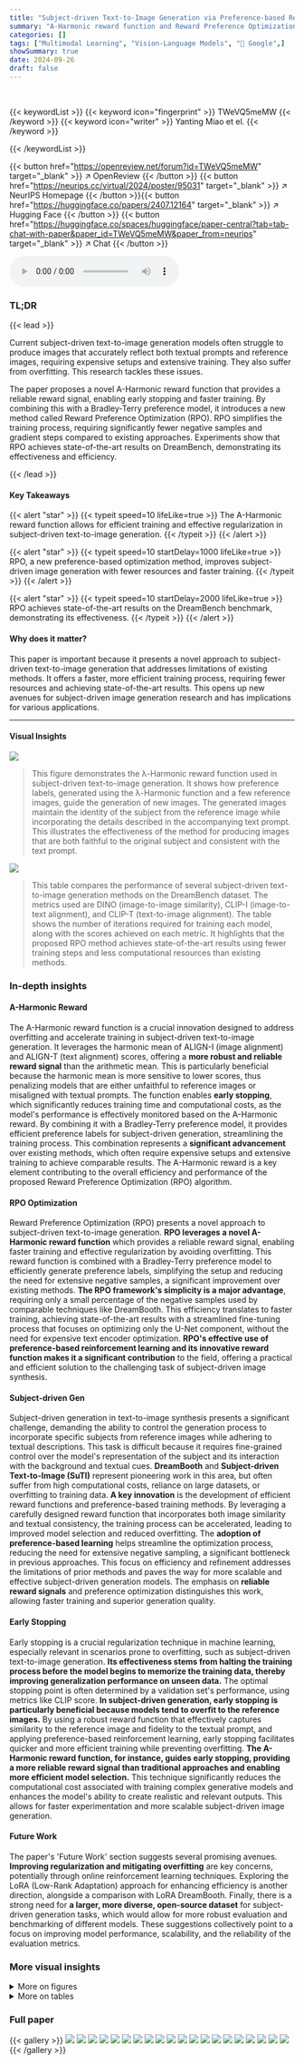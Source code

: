 ```yaml
---
title: "Subject-driven Text-to-Image Generation via Preference-based Reinforcement Learning"
summary: "A-Harmonic reward function and Reward Preference Optimization (RPO) improve subject-driven text-to-image generation by enabling faster training and state-of-the-art results with a simpler setup."
categories: []
tags: ["Multimodal Learning", "Vision-Language Models", "🏢 Google",]
showSummary: true
date: 2024-09-26
draft: false
---
```


<br>

{{< keywordList >}}
{{< keyword icon="fingerprint" >}} TWeVQ5meMW {{< /keyword >}}
{{< keyword icon="writer" >}} Yanting Miao et el. {{< /keyword >}}
 
{{< /keywordList >}}

{{< button href="https://openreview.net/forum?id=TWeVQ5meMW" target="_blank" >}}
↗ OpenReview
{{< /button >}}
{{< button href="https://neurips.cc/virtual/2024/poster/95031" target="_blank" >}}
↗ NeurIPS Homepage
{{< /button >}}{{< button href="https://huggingface.co/papers/2407.12164" target="_blank" >}}
↗ Hugging Face
{{< /button >}}
{{< button href="https://huggingface.co/spaces/huggingface/paper-central?tab=tab-chat-with-paper&paper_id=TWeVQ5meMW&paper_from=neurips" target="_blank" >}}
↗ Chat
{{< /button >}}



<audio controls>
    <source src="https://ai-paper-reviewer.com/TWeVQ5meMW/podcast.wav" type="audio/wav">
    Your browser does not support the audio element.
</audio>


### TL;DR


{{< lead >}}

Current subject-driven text-to-image generation models often struggle to produce images that accurately reflect both textual prompts and reference images, requiring expensive setups and extensive training.  They also suffer from overfitting. This research tackles these issues.

The paper proposes a novel A-Harmonic reward function that provides a reliable reward signal, enabling early stopping and faster training. By combining this with a Bradley-Terry preference model, it introduces a new method called Reward Preference Optimization (RPO).  RPO simplifies the training process, requiring significantly fewer negative samples and gradient steps compared to existing approaches.  Experiments show that RPO achieves state-of-the-art results on DreamBench, demonstrating its effectiveness and efficiency.

{{< /lead >}}


#### Key Takeaways

{{< alert "star" >}}
{{< typeit speed=10 lifeLike=true >}} The A-Harmonic reward function allows for efficient training and effective regularization in subject-driven text-to-image generation. {{< /typeit >}}
{{< /alert >}}

{{< alert "star" >}}
{{< typeit speed=10 startDelay=1000 lifeLike=true >}} RPO, a new preference-based optimization method, improves subject-driven image generation with fewer resources and faster training. {{< /typeit >}}
{{< /alert >}}

{{< alert "star" >}}
{{< typeit speed=10 startDelay=2000 lifeLike=true >}} RPO achieves state-of-the-art results on the DreamBench benchmark, demonstrating its effectiveness. {{< /typeit >}}
{{< /alert >}}

#### Why does it matter?
This paper is important because it presents a novel approach to subject-driven text-to-image generation that addresses limitations of existing methods.  It offers a faster, more efficient training process, requiring fewer resources and achieving state-of-the-art results. This opens up new avenues for subject-driven image generation research and has implications for various applications.

------
#### Visual Insights



![](https://ai-paper-reviewer.com/TWeVQ5meMW/figures_1_1.jpg)

> This figure demonstrates the λ-Harmonic reward function used in subject-driven text-to-image generation.  It shows how preference labels, generated using the λ-Harmonic function and a few reference images, guide the generation of new images.  The generated images maintain the identity of the subject from the reference image while incorporating the details described in the accompanying text prompt.  This illustrates the effectiveness of the method for producing images that are both faithful to the original subject and consistent with the text prompt.





![](https://ai-paper-reviewer.com/TWeVQ5meMW/tables_7_1.jpg)

> This table compares the performance of several subject-driven text-to-image generation methods on the DreamBench dataset.  The metrics used are DINO (image-to-image similarity), CLIP-I (image-to-text alignment), and CLIP-T (text-to-image alignment). The table shows the number of iterations required for training each model, along with the scores achieved on each metric.  It highlights that the proposed RPO method achieves state-of-the-art results using fewer training steps and less computational resources than existing methods.





### In-depth insights


#### A-Harmonic Reward
The A-Harmonic reward function is a crucial innovation designed to address overfitting and accelerate training in subject-driven text-to-image generation.  It leverages the harmonic mean of ALIGN-I (image alignment) and ALIGN-T (text alignment) scores, offering a **more robust and reliable reward signal** than the arithmetic mean. This is particularly beneficial because the harmonic mean is more sensitive to lower scores, thus penalizing models that are either unfaithful to reference images or misaligned with textual prompts.  The function enables **early stopping**, which significantly reduces training time and computational costs, as the model's performance is effectively monitored based on the A-Harmonic reward.  By combining it with a Bradley-Terry preference model, it provides efficient preference labels for subject-driven generation, streamlining the training process. This combination represents a **significant advancement** over existing methods, which often require expensive setups and extensive training to achieve comparable results. The A-Harmonic reward is a key element contributing to the overall efficiency and performance of the proposed Reward Preference Optimization (RPO) algorithm.

#### RPO Optimization
Reward Preference Optimization (RPO) presents a novel approach to subject-driven text-to-image generation.  **RPO leverages a novel A-Harmonic reward function** which provides a reliable reward signal, enabling faster training and effective regularization by avoiding overfitting.  This reward function is combined with a Bradley-Terry preference model to efficiently generate preference labels, simplifying the setup and reducing the need for extensive negative samples, a significant improvement over existing methods.  **The RPO framework's simplicity is a major advantage**, requiring only a small percentage of the negative samples used by comparable techniques like DreamBooth.  This efficiency translates to faster training, achieving state-of-the-art results with a streamlined fine-tuning process that focuses on optimizing only the U-Net component, without the need for expensive text encoder optimization. **RPO's effective use of preference-based reinforcement learning and its innovative reward function makes it a significant contribution** to the field, offering a practical and efficient solution to the challenging task of subject-driven image synthesis.

#### Subject-driven Gen
Subject-driven generation in text-to-image synthesis presents a significant challenge, demanding the ability to control the generation process to incorporate specific subjects from reference images while adhering to textual descriptions.  This task is difficult because it requires fine-grained control over the model's representation of the subject and its interaction with the background and textual cues.  **DreamBooth** and **Subject-driven Text-to-Image (SuTI)** represent pioneering work in this area, but often suffer from high computational costs, reliance on large datasets, or overfitting to training data.  **A key innovation** is the development of efficient reward functions and preference-based training methods. By leveraging a carefully designed reward function that incorporates both image similarity and textual consistency, the training process can be accelerated, leading to improved model selection and reduced overfitting. The **adoption of preference-based learning** helps streamline the optimization process, reducing the need for extensive negative sampling, a significant bottleneck in previous approaches. This focus on efficiency and refinement addresses the limitations of prior methods and paves the way for more scalable and effective subject-driven generation models. The emphasis on **reliable reward signals** and preference optimization distinguishes this work, allowing faster training and superior generation quality.

#### Early Stopping
Early stopping is a crucial regularization technique in machine learning, especially relevant in scenarios prone to overfitting, such as subject-driven text-to-image generation.  **Its effectiveness stems from halting the training process before the model begins to memorize the training data, thereby improving generalization performance on unseen data.** The optimal stopping point is often determined by a validation set's performance, using metrics like CLIP score.  **In subject-driven generation, early stopping is particularly beneficial because models tend to overfit to the reference images.**  By using a robust reward function that effectively captures similarity to the reference image and fidelity to the textual prompt, and applying preference-based reinforcement learning, early stopping facilitates quicker and more efficient training while preventing overfitting.  **The A-Harmonic reward function, for instance, guides early stopping, providing a more reliable reward signal than traditional approaches and enabling more efficient model selection.** This technique significantly reduces the computational cost associated with training complex generative models and enhances the model's ability to create realistic and relevant outputs. This allows for faster experimentation and more scalable subject-driven image generation.

#### Future Work
The paper's 'Future Work' section suggests several promising avenues.  **Improving regularization and mitigating overfitting** are key concerns, potentially through online reinforcement learning techniques.  Exploring the LoRA (Low-Rank Adaptation) approach for enhancing efficiency is another direction,  alongside a comparison with LoRA DreamBooth.  Finally, there is a strong need for **a larger, more diverse, open-source dataset** for subject-driven generation tasks, which would allow for more robust evaluation and benchmarking of different models.  These suggestions collectively point to a focus on improving model performance, scalability, and the reliability of the evaluation metrics.


### More visual insights

<details>
<summary>More on figures
</summary>


![](https://ai-paper-reviewer.com/TWeVQ5meMW/figures_5_1.jpg)

> This figure illustrates the training phase of the Reward Preference Optimization (RPO) method.  It shows how the base diffusion model generates images using new training prompts.  The λ-Harmonic reward function then calculates rewards for both the generated and reference images.  These rewards are used with the Bradley-Terry model to sample preference labels.  Finally, the diffusion model is fine-tuned by minimizing both similarity and preference losses.


![](https://ai-paper-reviewer.com/TWeVQ5meMW/figures_7_1.jpg)

> This figure compares the image generation results of four different methods: SuTI, Re-Imagen, DreamBooth, and the proposed RPO method.  The methods are applied to three separate subject-driven image generation tasks. For each task, example reference images are displayed and followed by the generated images for each of the four methods.  The purpose of the figure is to qualitatively showcase the comparative performance of RPO against state-of-the-art methods in terms of subject fidelity, text prompt adherence, and overall image quality. The results suggest that RPO produces images that are more faithful to both the reference images and text prompts than other methods, especially when dealing with more challenging prompt variations.


![](https://ai-paper-reviewer.com/TWeVQ5meMW/figures_8_1.jpg)

> This figure shows how the λ-Harmonic reward changes during the training process for two different subjects (backpack and cat).  Each row represents a subject and displays the generated images and the corresponding λ-Harmonic reward at various gradient steps (GS) during fine-tuning. The goal is to illustrate how the reward function helps guide the training process and regularize against overfitting by monitoring the image quality and its alignment with textual prompts. The reward values indicate the model's performance, with higher values suggesting better image quality and alignment.  The figure demonstrates that the λ-Harmonic reward function provides informative feedback for early stopping, allowing for more efficient training.


![](https://ai-paper-reviewer.com/TWeVQ5meMW/figures_9_1.jpg)

> This figure shows the impact of the λval hyperparameter on the generated images.  λval controls the balance between faithfulness to the reference image and alignment with the text prompt.  A lower λval prioritizes text alignment, resulting in more diverse outputs but potentially sacrificing image fidelity. Conversely, a higher λval prioritizes image similarity, leading to more consistent results but at the risk of overfitting to the reference image.


![](https://ai-paper-reviewer.com/TWeVQ5meMW/figures_14_1.jpg)

> The figure shows two lists of prompts used for training the RPO model.  The 'Object prompts' list contains prompts describing inanimate objects in various contexts and artistic styles.  The 'Live subject prompts' list contains prompts about living subjects (presumably animals, based on the paper's focus), again in varied settings and styles.  These prompts are designed to test the model's ability to generate images that accurately reflect both the subject and the described scene, focusing on subject identity and contextualization. The use of placeholders like {unique_token} and {subject_token} suggests a systematic approach to generating many training examples with varied descriptions for each object/subject.


![](https://ai-paper-reviewer.com/TWeVQ5meMW/figures_16_1.jpg)

> This figure compares the qualitative results of several subject-driven text-to-image generation methods, including DreamBooth, SuTI, Dream-SuTI, and the proposed RPO method.  For three different prompts and associated reference images, the generated images show how each model handles the tasks of preserving the subject's identity and aligning with the textual descriptions. The comparison highlights the strengths and weaknesses of each method in terms of faithfulness to the reference image and adherence to the text prompt.


![](https://ai-paper-reviewer.com/TWeVQ5meMW/figures_16_2.jpg)

> This figure shows the impact of the λval hyperparameter on the generated images.  Three different λval values (0.3, 0.5, and 0.7) are tested. Lower λval values emphasize text-to-image alignment, resulting in more diverse generations. Conversely, higher λval values prioritize image-to-image similarity, which can cause overfitting and reduce diversity.


![](https://ai-paper-reviewer.com/TWeVQ5meMW/figures_18_1.jpg)

> This figure shows three failure cases of the Reward Preference Optimization (RPO) model. The first case demonstrates context-appearance entanglement, where the generated image is influenced by both the context and the appearance of the subject, resulting in an unrealistic combination. The second case illustrates incorrect contextual integration, where the model fails to accurately incorporate the contextual information into the generated image, leading to an inaccurate representation. The third case shows overfitting, where the model overfits to the training data, resulting in generated images that closely resemble the training images but lack generalization to unseen prompts.


![](https://ai-paper-reviewer.com/TWeVQ5meMW/figures_18_2.jpg)

> This figure shows three examples of failure cases of the Reward Preference Optimization (RPO) model. The first failure mode demonstrates the entanglement between the context and the appearance of the subject, where the context influences the subject's appearance rather than only the background. The second failure mode illustrates the model's failure to generate an image that aligns with the given prompt. The third failure mode shows that the model is still overfitting to the training set.


![](https://ai-paper-reviewer.com/TWeVQ5meMW/figures_19_1.jpg)

> This figure shows example results of subject-driven text-to-image generation using the proposed A-Harmonic reward function. It demonstrates the ability of the method to generate images that are consistent with both a given text prompt and a set of reference images. The top row showcases images generated for the text prompt “duck toy” using various styles and contexts. The bottom row displays similar results for the text prompt “dog” with diverse background settings.


![](https://ai-paper-reviewer.com/TWeVQ5meMW/figures_19_2.jpg)

> The figure shows examples of subject-driven text-to-image generation using the A-Harmonic reward function.  It demonstrates how the proposed method uses a few reference images and preference labels to generate new images that are both consistent with the reference images and accurately reflect the text prompt. For instance, images of a dog are generated in various artistic styles and settings, successfully integrating both the textual description and visual characteristics of the reference images.


![](https://ai-paper-reviewer.com/TWeVQ5meMW/figures_19_3.jpg)

> This figure shows the results of applying the Reward Preference Optimization (RPO) algorithm to modify the expressions of a subject in generated images.  The algorithm takes a set of reference images showing the subject with different expressions and uses them to generate new images with novel expressions (depressed, joyous, sleepy, screaming) that were not present in the training data. The results demonstrate RPO's ability to generate diverse and faithful images with unseen expressions.


![](https://ai-paper-reviewer.com/TWeVQ5meMW/figures_20_1.jpg)

> This figure shows several images generated by the Reward Preference Optimization (RPO) algorithm.  Each image depicts a chow chow dog wearing different outfits (chef, nurse, police, Superman, witch, Ironman, angel wings, firefighter).  The caption highlights that RPO successfully maintains the dog's breed and hair color characteristics while realistically integrating it with the various outfits.  This demonstrates RPO's ability to control subject identity while adhering to textual prompts.


![](https://ai-paper-reviewer.com/TWeVQ5meMW/figures_20_2.jpg)

> The figure shows examples of subject-driven text-to-image generation using the λ-Harmonic reward function.  The top row shows images of duck toys generated with various styles and locations described in text prompts. The bottom row shows images of a dog in different settings, again based on text prompts and a reference image.  The A-Harmonic reward function helps the model select for images that are both faithful to the reference image and consistent with the textual description.


![](https://ai-paper-reviewer.com/TWeVQ5meMW/figures_20_3.jpg)

> This figure shows the results of using the Reward Preference Optimization (RPO) algorithm to generate images of a cat from multiple viewpoints.  The prompts used specified the desired view (top, bottom, back, side), and the algorithm successfully generated images that accurately reflect those views while maintaining the identity of the cat.


![](https://ai-paper-reviewer.com/TWeVQ5meMW/figures_21_1.jpg)

> This figure shows examples of novel hybrid animal synthesis generated by the RPO algorithm.  The algorithm successfully combined the features of a Chow Chow with those of other animals (bear, koala, lion, panda) while maintaining the core identity of the Chow Chow. This demonstrates the algorithm's ability to generate novel and imaginative variations of subjects.


![](https://ai-paper-reviewer.com/TWeVQ5meMW/figures_21_2.jpg)

> This figure shows examples of images generated using the A-Harmonic reward function for subject-driven text-to-image generation.  The top row shows images generated from a textual prompt about duck toys, demonstrating the model's ability to maintain fidelity to both the text prompt and provided reference image. The bottom row shows similar results for images of a dog, highlighting the algorithm's capacity to create novel scenes while preserving subject identity.


</details>




<details>
<summary>More on tables
</summary>


![](https://ai-paper-reviewer.com/TWeVQ5meMW/tables_8_1.jpg)
> This table presents the results of an ablation study conducted to evaluate the impact of different components of the proposed Reward Preference Optimization (RPO) method on the fidelity of subject-driven text-to-image generation. The study compares four different configurations:  1.  **Pure Lsim:** Only the similarity loss is minimized. 2.  **Lpref w/o early-stopping:** The preference loss is included, but early stopping based on the λ-Harmonic reward is not used. 3.  **Early-stopping w/o Lpref:** Early stopping is used, but the preference loss is excluded. 4.  **RPO (λval = 0.3):** Both the preference loss and early stopping are used with a validation λ-Harmonic reward of 0.3.  The table reports the mean and standard deviation of DINO, CLIP-I, CLIP-T, and λ-Harmonic scores across multiple subjects and prompts for each configuration.  The results show the effectiveness of combining both the preference loss and early stopping in achieving high-quality image generation.

![](https://ai-paper-reviewer.com/TWeVQ5meMW/tables_8_2.jpg)
> This table shows the results of an ablation study comparing different values of λval (a hyperparameter in the λ-Harmonic reward function) on the performance of the RPO model.  It evaluates the model's fidelity across multiple subjects and prompts using DINO, CLIP-I, CLIP-T, and λval-Harmonic scores, providing standard deviations for each metric.  The study demonstrates how the choice of λval affects the balance between model regularization and performance.

![](https://ai-paper-reviewer.com/TWeVQ5meMW/tables_14_1.jpg)
> This table compares several subject-driven text-to-image generation methods (DreamBooth, SuTI, Textual Inversion, Re-Imagen, DisenBooth, Custom Diffusion, ELITE, IP-Adapter, SSR-Encoder, and RPO) across three metrics: DINO (image-to-image similarity), CLIP-I (image-to-text similarity), and CLIP-T (text-to-image similarity).  It also indicates the number of iterations required for training each method and the backbone model used.

![](https://ai-paper-reviewer.com/TWeVQ5meMW/tables_15_1.jpg)
> This table presents the results of an ablation study on the effect of different λtrain values on the performance of the proposed RPO method.  λtrain is a hyperparameter controlling the weight of the harmonic mean reward function, influencing the balance between image and text similarity. The table shows the DINO, CLIP-I, and CLIP-T scores for several λtrain values (0.0, 0.3, 0.5, 0.7), demonstrating how changing the λtrain value affects the model's ability to generate images that are faithful to both the reference images and textual prompts.  The results indicate that a λtrain value of 0.7 achieves the best CLIP-I score, suggesting that a stronger emphasis on text-image alignment improves performance on DreamBench.

![](https://ai-paper-reviewer.com/TWeVQ5meMW/tables_15_2.jpg)
> This table compares the performance of the A-Harmonic reward function using both harmonic and arithmetic means for different Aval values (0.3, 0.5, and 0.7).  The results are evaluated across multiple subjects and prompts using DINO, CLIP-I, and CLIP-T scores. The harmonic mean is shown to be more robust and less susceptible to assigning high rewards due to high scores on only one of the two metrics (ALIGN-I and ALIGN-T).

![](https://ai-paper-reviewer.com/TWeVQ5meMW/tables_16_1.jpg)
> This table compares different methods for subject-driven text-to-image generation on the DreamBench dataset.  It shows the number of iterations each method required during training, as well as the performance of each method in terms of DINO (image-to-image similarity), CLIP-I (image-to-text similarity), and CLIP-T (text-to-image similarity).  The table highlights that the proposed RPO method achieves comparable or superior results to existing state-of-the-art methods, while requiring significantly fewer resources.

![](https://ai-paper-reviewer.com/TWeVQ5meMW/tables_16_2.jpg)
> This table presents a quantitative comparison of different subject-driven text-to-image generation methods on the DreamBench dataset.  It compares RPO against several baselines, including DreamBooth and SuTI, across three metrics: DINO (image-to-image similarity), CLIP-I (image-to-image similarity), and CLIP-T (text-to-image similarity). For each method, it indicates the backbone model used, the number of iterations (or training steps) performed, and the resulting scores for each metric. The table highlights RPO's performance relative to existing state-of-the-art methods, showcasing its efficiency and effectiveness in subject-driven image generation.

</details>




### Full paper

{{< gallery >}}
<img src="https://ai-paper-reviewer.com/TWeVQ5meMW/1.png" class="grid-w50 md:grid-w33 xl:grid-w25" />
<img src="https://ai-paper-reviewer.com/TWeVQ5meMW/2.png" class="grid-w50 md:grid-w33 xl:grid-w25" />
<img src="https://ai-paper-reviewer.com/TWeVQ5meMW/3.png" class="grid-w50 md:grid-w33 xl:grid-w25" />
<img src="https://ai-paper-reviewer.com/TWeVQ5meMW/4.png" class="grid-w50 md:grid-w33 xl:grid-w25" />
<img src="https://ai-paper-reviewer.com/TWeVQ5meMW/5.png" class="grid-w50 md:grid-w33 xl:grid-w25" />
<img src="https://ai-paper-reviewer.com/TWeVQ5meMW/6.png" class="grid-w50 md:grid-w33 xl:grid-w25" />
<img src="https://ai-paper-reviewer.com/TWeVQ5meMW/7.png" class="grid-w50 md:grid-w33 xl:grid-w25" />
<img src="https://ai-paper-reviewer.com/TWeVQ5meMW/8.png" class="grid-w50 md:grid-w33 xl:grid-w25" />
<img src="https://ai-paper-reviewer.com/TWeVQ5meMW/9.png" class="grid-w50 md:grid-w33 xl:grid-w25" />
<img src="https://ai-paper-reviewer.com/TWeVQ5meMW/10.png" class="grid-w50 md:grid-w33 xl:grid-w25" />
<img src="https://ai-paper-reviewer.com/TWeVQ5meMW/11.png" class="grid-w50 md:grid-w33 xl:grid-w25" />
<img src="https://ai-paper-reviewer.com/TWeVQ5meMW/12.png" class="grid-w50 md:grid-w33 xl:grid-w25" />
<img src="https://ai-paper-reviewer.com/TWeVQ5meMW/13.png" class="grid-w50 md:grid-w33 xl:grid-w25" />
<img src="https://ai-paper-reviewer.com/TWeVQ5meMW/14.png" class="grid-w50 md:grid-w33 xl:grid-w25" />
<img src="https://ai-paper-reviewer.com/TWeVQ5meMW/15.png" class="grid-w50 md:grid-w33 xl:grid-w25" />
<img src="https://ai-paper-reviewer.com/TWeVQ5meMW/16.png" class="grid-w50 md:grid-w33 xl:grid-w25" />
<img src="https://ai-paper-reviewer.com/TWeVQ5meMW/17.png" class="grid-w50 md:grid-w33 xl:grid-w25" />
<img src="https://ai-paper-reviewer.com/TWeVQ5meMW/18.png" class="grid-w50 md:grid-w33 xl:grid-w25" />
<img src="https://ai-paper-reviewer.com/TWeVQ5meMW/19.png" class="grid-w50 md:grid-w33 xl:grid-w25" />
<img src="https://ai-paper-reviewer.com/TWeVQ5meMW/20.png" class="grid-w50 md:grid-w33 xl:grid-w25" />
{{< /gallery >}}